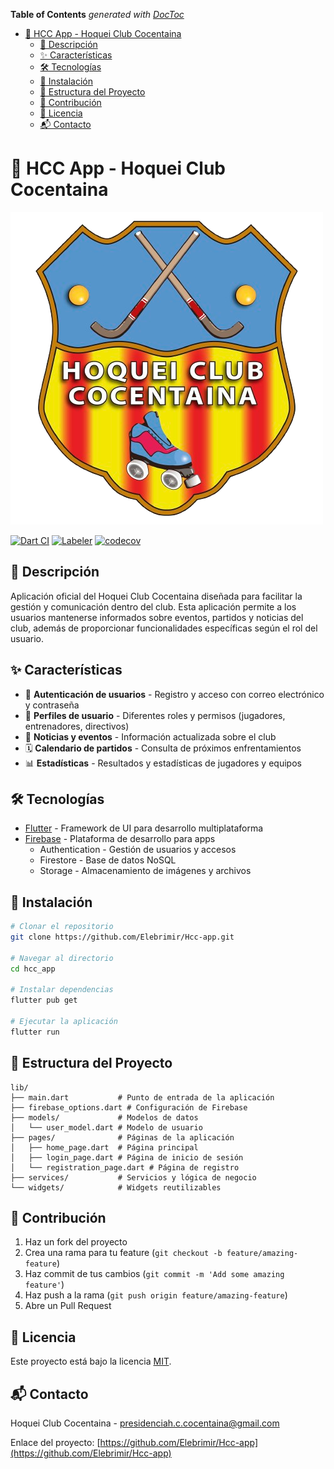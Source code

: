 <!-- START doctoc generated TOC please keep comment here to allow auto update -->
<!-- DON'T EDIT THIS SECTION, INSTEAD RE-RUN doctoc TO UPDATE -->
**Table of Contents**  *generated with [DocToc](https://github.com/thlorenz/doctoc)*

- [🏑 HCC App - Hoquei Club Cocentaina](#-hcc-app---hoquei-club-cocentaina)
  - [📱 Descripción](#-descripci%C3%B3n)
  - [✨ Características](#-caracter%C3%ADsticas)
  - [🛠️ Tecnologías](#-tecnolog%C3%ADas)
  - [🚀 Instalación](#-instalaci%C3%B3n)
  - [📁 Estructura del Proyecto](#-estructura-del-proyecto)
  - [🤝 Contribución](#-contribuci%C3%B3n)
  - [📄 Licencia](#-licencia)
  - [📬 Contacto](#-contacto)

<!-- END doctoc generated TOC please keep comment here to allow auto update -->

# 🏑 HCC App - Hoquei Club Cocentaina

![Logo](assets/images/logo_club.png)

[![Dart CI](https://github.com/Elebrimir/Hcc-app/actions/workflows/dart.yml/badge.svg)](https://github.com/Elebrimir/Hcc-app/actions/workflows/dart.yml)
[![Labeler](https://github.com/Elebrimir/Hcc-app/actions/workflows/label.yml/badge.svg)](https://github.com/Elebrimir/Hcc-app/actions/workflows/label.yml)
[![codecov](https://codecov.io/gh/Elebrimir/Hcc-app/graph/badge.svg?token=ZR5T8B8ZUI)](https://codecov.io/gh/Elebrimir/Hcc-app)

## 📱 Descripción

Aplicación oficial del Hoquei Club Cocentaina diseñada para facilitar la gestión y comunicación dentro del club. Esta aplicación permite a los usuarios mantenerse informados sobre eventos, partidos y noticias del club, además de proporcionar funcionalidades específicas según el rol del usuario.

## ✨ Características

- 🔐 **Autenticación de usuarios** - Registro y acceso con correo electrónico y contraseña
- 👤 **Perfiles de usuario** - Diferentes roles y permisos (jugadores, entrenadores, directivos)
- 📰 **Noticias y eventos** - Información actualizada sobre el club
- 🗓️ **Calendario de partidos** - Consulta de próximos enfrentamientos
- 📊 **Estadísticas** - Resultados y estadísticas de jugadores y equipos

## 🛠️ Tecnologías

- [Flutter](https://flutter.dev/) - Framework de UI para desarrollo multiplataforma
- [Firebase](https://firebase.google.com/) - Plataforma de desarrollo para apps
  - Authentication - Gestión de usuarios y accesos
  - Firestore - Base de datos NoSQL
  - Storage - Almacenamiento de imágenes y archivos

## 🚀 Instalación

```bash
# Clonar el repositorio
git clone https://github.com/Elebrimir/Hcc-app.git

# Navegar al directorio
cd hcc_app

# Instalar dependencias
flutter pub get

# Ejecutar la aplicación
flutter run
```

## 📁 Estructura del Proyecto

```
lib/
├── main.dart           # Punto de entrada de la aplicación
├── firebase_options.dart # Configuración de Firebase
├── models/             # Modelos de datos
│   └── user_model.dart # Modelo de usuario
├── pages/              # Páginas de la aplicación
│   ├── home_page.dart  # Página principal
│   ├── login_page.dart # Página de inicio de sesión
│   └── registration_page.dart # Página de registro
├── services/           # Servicios y lógica de negocio
└── widgets/            # Widgets reutilizables
```

## 🤝 Contribución

1. Haz un fork del proyecto
2. Crea una rama para tu feature (`git checkout -b feature/amazing-feature`)
3. Haz commit de tus cambios (`git commit -m 'Add some amazing feature'`)
4. Haz push a la rama (`git push origin feature/amazing-feature`)
5. Abre un Pull Request

## 📄 Licencia

Este proyecto está bajo la licencia [MIT](LICENSE).

## 📬 Contacto

Hoquei Club Cocentaina - [presidenciah.c.cocentaina@gmail.com](https://instagram.com/hoqueiclubcocentaina)

Enlace del proyecto: [https://github.com/Elebrimir/Hcc-app](https://github.com/Elebrimir/Hcc-app)

